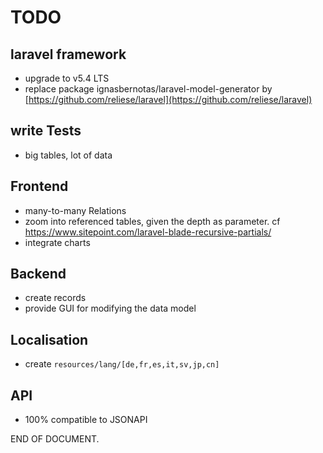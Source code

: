 # TODO 

## laravel framework

- upgrade to v5.4 LTS
- replace package ignasbernotas/laravel-model-generator by [https://github.com/reliese/laravel](https://github.com/reliese/laravel)

## write Tests

- big tables, lot of data

## Frontend

- many-to-many Relations
- zoom into referenced tables, given the depth as parameter. 
cf https://www.sitepoint.com/laravel-blade-recursive-partials/ 
- integrate charts

## Backend

- create records
- provide GUI for modifying the data model


## Localisation

- create `resources/lang/[de,fr,es,it,sv,jp,cn]`


## API

- 100% compatible to JSONAPI

END OF DOCUMENT.